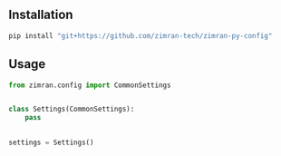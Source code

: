 ## Installation
```bash
pip install "git+https://github.com/zimran-tech/zimran-py-config"
```

## Usage
```python
from zimran.config import CommonSettings


class Settings(CommonSettings):
    pass
 

settings = Settings()
```
